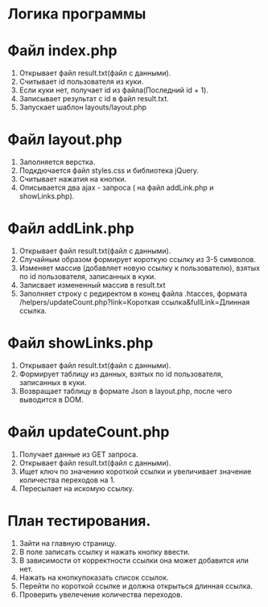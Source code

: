 # Логика программы
# Файл index.php
1. Открывает файл result.txt(файл с данными).
2. Считывает id пользователя из куки.
3. Если куки нет, получает id из файла(Последний id + 1).
4. Записывает результат с id в файл result.txt.
5. Запускает шаблон layouts/layout.php
# Файл layout.php
1. Заполняется верстка.
2. Подкдючается файл styles.css и библиотека jQuery.
3. Считывает нажатия на кнопки.
4. Описывается два ajax - запроса ( на файл addLink.php и showLinks.php).
# Файл addLink.php
1. Открывает файл result.txt(файл с данными).
2. Случайным образом формирует короткую ссылку из 3-5 символов.
3. Изменяет массив (добавляет новую ссылку к пользователю), взятых по id пользователя, записанных в куки.
4. Записвает измененный массив в result.txt
5. Заполняет строку с редиректом в конец файла .htacces, формата /helpers/updateCount.php?link=Короткая ссылка&fullLink=Длинная ссылка.
# Файл showLinks.php
1. Открывает файл result.txt(файл с данными).
2. Формирует таблицу из данных, взятых по id пользователя, записанных в куки.
3. Возвращает таблицу в формате Json в layout.php, после чего выводится в DOM.
# Файл updateCount.php
1. Получает данные из GET запроса.
2. Открывает файл result.txt(файл с данными).
3. Ищет ключ по значению короткой ссылки и увеличивает значение количества переходов на 1.
4. Пересылает на искомую ссылку.

# План тестирования.
1. Зайти на главную страницу.
2. В поле записать ссылку и нажать кнопку ввести.
3. В зависимости от корректности ссылки она может добавится или нет.
4. Нажать на кнопкупоказать список ссылок.
5. Перейти по короткой ссылке и должна открыться длинная ссылка.
6. Проверить увелечение количества переходов.
